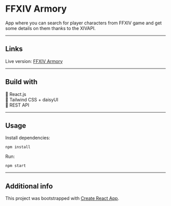 # FFXIV Armory

App where you can search for player characters from FFXIV game and get some details on them thanks to the XIVAPI.

---

## Links

Live version: [FFXIV Armory](https://anngladz.github.io/ffxiv-armory/)

---

## Build with

:small_blue_diamond: React.js  
:small_blue_diamond: Tailwind CSS + daisyUI  
:small_blue_diamond: REST API

---

## Usage

Install dependencies:

```
npm install
```

Run:

```
npm start
```

---

## Additional info

This project was bootstrapped with [Create React App](https://github.com/facebook/create-react-app).
